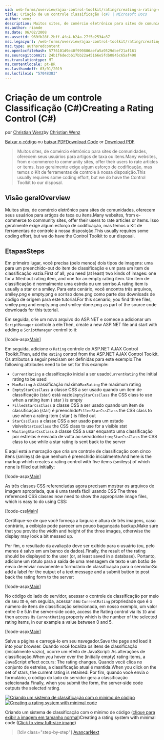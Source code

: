```yaml
---
uid: web-forms/overview/ajax-control-toolkit/rating/creating-a-rating-control-cs
title: Criação de um controle classificação (c#) | Microsoft Docs
author: wenz
description: Muitos sites, de comércio eletrônico para sites de comunidades, oferecem seus usuários para artigos de taxa ou itens. Isso geralmente exige algum esforço de codificação, mas temos o...
ms.author: riande
ms.date: 06/02/2008
ms.assetid: 969fb28f-2bff-4fc4-b24a-27f5e2534a37
msc.legacyurl: /web-forms/overview/ajax-control-toolkit/rating/creating-a-rating-control-cs
msc.type: authoredcontent
ms.openlocfilehash: 5776101d9e40f999806aefa5a9529dbef21af161
ms.sourcegitcommit: 24b1f6decbb17bb22a45166e5fdb0845c65af498
ms.translationtype: MT
ms.contentlocale: pt-BR
ms.lasthandoff: 03/01/2019
ms.locfileid: "57048383"
---
```

<a name="creating-a-rating-control-c"></a><span data-ttu-id="24503-104">Criação de um controle Classificação (C#)</span><span class="sxs-lookup"><span data-stu-id="24503-104">Creating a Rating Control (C#)</span></span>
====================
<span data-ttu-id="24503-105">por [Christian Wenz](https://github.com/wenz)</span><span class="sxs-lookup"><span data-stu-id="24503-105">by [Christian Wenz](https://github.com/wenz)</span></span>

<span data-ttu-id="24503-106">[Baixar o código](http://download.microsoft.com/download/9/3/f/93f8daea-bebd-4821-833b-95205389c7d0/rating0.cs.zip) ou [baixar PDF](http://download.microsoft.com/download/2/d/c/2dc10e34-6983-41d4-9c08-f78f5387d32b/rating0CS.pdf)</span><span class="sxs-lookup"><span data-stu-id="24503-106">[Download Code](http://download.microsoft.com/download/9/3/f/93f8daea-bebd-4821-833b-95205389c7d0/rating0.cs.zip) or [Download PDF](http://download.microsoft.com/download/2/d/c/2dc10e34-6983-41d4-9c08-f78f5387d32b/rating0CS.pdf)</span></span>

> <span data-ttu-id="24503-107">Muitos sites, de comércio eletrônico para sites de comunidades, oferecem seus usuários para artigos de taxa ou itens.</span><span class="sxs-lookup"><span data-stu-id="24503-107">Many websites, from e-commerce to community sites, offer their users to rate articles or items.</span></span> <span data-ttu-id="24503-108">Isso geralmente exige algum esforço de codificação, mas temos o Kit de ferramentas de controle à nossa disposição.</span><span class="sxs-lookup"><span data-stu-id="24503-108">This usually requires some coding effort, but we do have the Control Toolkit to our disposal.</span></span>


## <a name="overview"></a><span data-ttu-id="24503-109">Visão geral</span><span class="sxs-lookup"><span data-stu-id="24503-109">Overview</span></span>

<span data-ttu-id="24503-110">Muitos sites, de comércio eletrônico para sites de comunidades, oferecem seus usuários para artigos de taxa ou itens.</span><span class="sxs-lookup"><span data-stu-id="24503-110">Many websites, from e-commerce to community sites, offer their users to rate articles or items.</span></span> <span data-ttu-id="24503-111">Isso geralmente exige algum esforço de codificação, mas temos o Kit de ferramentas de controle à nossa disposição.</span><span class="sxs-lookup"><span data-stu-id="24503-111">This usually requires some coding effort, but we do have the Control Toolkit to our disposal.</span></span>

## <a name="steps"></a><span data-ttu-id="24503-112">Etapas</span><span class="sxs-lookup"><span data-stu-id="24503-112">Steps</span></span>

<span data-ttu-id="24503-113">Em primeiro lugar, você precisa (pelo menos) dois tipos de imagens: uma para um preenchido-out do item de classificação e um para um item de classificação vazia.</span><span class="sxs-lookup"><span data-stu-id="24503-113">First of all, you need (at least) two kinds of images: one for a filled out rating item, and one for an empty rating item.</span></span> <span data-ttu-id="24503-114">Um item de classificação é normalmente uma estrela ou um sorriso.</span><span class="sxs-lookup"><span data-stu-id="24503-114">A rating item is usually a star or a smiley.</span></span> <span data-ttu-id="24503-115">Para este cenário, você encontra três arquivos, smiley.png e empty.png e sorriso done.png como parte dos downloads de código de origem para este tutorial.</span><span class="sxs-lookup"><span data-stu-id="24503-115">For this scenario, you find three files, smiley.png and empty.png and smiley-done.png as part of the source code downloads for this tutorial.</span></span>

<span data-ttu-id="24503-116">Em seguida, crie um novo arquivo do ASP.NET e comece a adicionar um `ScriptManager` controle a ele:</span><span class="sxs-lookup"><span data-stu-id="24503-116">Then, create a new ASP.NET file and start with adding a `ScriptManager` control to it:</span></span>

[!code-aspx[Main](creating-a-rating-control-cs/samples/sample1.aspx)]

<span data-ttu-id="24503-117">Em seguida, adicione o `Rating` controle do ASP.NET AJAX Control Toolkit.</span><span class="sxs-lookup"><span data-stu-id="24503-117">Then, add the `Rating` control from the ASP.NET AJAX Control Toolkit.</span></span> <span data-ttu-id="24503-118">Os atributos a seguir precisam ser definidas para este exemplo:</span><span class="sxs-lookup"><span data-stu-id="24503-118">The following attributes need to be set for this example:</span></span>

- <span data-ttu-id="24503-119">`CurrentRating` a classificação inicial a ser usado</span><span class="sxs-lookup"><span data-stu-id="24503-119">`CurrentRating` the initial rating to be used</span></span>
- <span data-ttu-id="24503-120">`MaxRating` a classificação máxima</span><span class="sxs-lookup"><span data-stu-id="24503-120">`MaxRating` the maximum rating</span></span>
- <span data-ttu-id="24503-121">`EmptyStarCssClass` a classe CSS a ser usado quando um item de classificação (star) está vazio</span><span class="sxs-lookup"><span data-stu-id="24503-121">`EmptyStarCssClass` the CSS class to use when a rating item ( star ) is empty</span></span>
- <span data-ttu-id="24503-122">`FilledStarCssClass` a classe CSS a ser usado quando um item de classificação (star) é preenchido</span><span class="sxs-lookup"><span data-stu-id="24503-122">`FilledStarCssClass` the CSS class to use when a rating item ( star ) is filled out</span></span>
- <span data-ttu-id="24503-123">`StarCssClass` a classe CSS a ser usado para um estado visível</span><span class="sxs-lookup"><span data-stu-id="24503-123">`StarCssClass` the CSS class to use for a visible stat</span></span>
- <span data-ttu-id="24503-124">`WaitingStarCssClass` a classe CSS a usar enquanto uma classificação por estrelas é enviada de volta ao servidor</span><span class="sxs-lookup"><span data-stu-id="24503-124">`WaitingStarCssClass` the CSS class to use while a star rating is sent back to the server</span></span>

<span data-ttu-id="24503-125">E aqui está a marcação que cria um controle de classificação com cinco itens (smileys) de que nenhum é preenchido inicialmente:</span><span class="sxs-lookup"><span data-stu-id="24503-125">And here is the markup which creates a rating control with five items (smileys) of which none is filled out initially:</span></span>

[!code-aspx[Main](creating-a-rating-control-cs/samples/sample2.aspx)]

<span data-ttu-id="24503-126">As três classes CSS referenciadas agora precisam mostrar os arquivos de imagem apropriada, que é uma tarefa fácil usando CSS:</span><span class="sxs-lookup"><span data-stu-id="24503-126">The three referenced CSS classes now need to show the appropriate image files, which is easy to do using CSS:</span></span>

[!code-css[Main](creating-a-rating-control-cs/samples/sample3.css)]

<span data-ttu-id="24503-127">Certifique-se de que você forneça a largura e altura de três imagens, caso contrário, a exibição pode parecer um pouco bagunçada backup.</span><span class="sxs-lookup"><span data-stu-id="24503-127">Make sure that you provide the width and height of the three images, otherwise the display may look a bit messed up.</span></span>

<span data-ttu-id="24503-128">Por fim, o resultado da avaliação deve ser exibido para o usuário (ou, pelo menos é salvo em um banco de dados).</span><span class="sxs-lookup"><span data-stu-id="24503-128">Finally, the result of the rating should be displayed to the user (or, at least saved in a database).</span></span> <span data-ttu-id="24503-129">Portanto, adicione um rótulo para a saída de uma mensagem de texto e um botão de envio de enviar novamente o formulário de classificação para o servidor:</span><span class="sxs-lookup"><span data-stu-id="24503-129">So add a label for the output of a text message and a submit button to post back the rating form to the server:</span></span>

[!code-aspx[Main](creating-a-rating-control-cs/samples/sample4.aspx)]

<span data-ttu-id="24503-130">No código do lado do servidor, acessar o controle de classificação por meio de seu `ID` e, em seguida, acessar seu `CurrentRating` propriedade que é o número de itens de classificação selecionada, em nosso exemplo, um valor entre 0 e 5.</span><span class="sxs-lookup"><span data-stu-id="24503-130">In the server-side code, access the Rating control via its `ID` and then access its `CurrentRating` property which is the number of the selected rating items, in our example a value between 0 and 5.</span></span>

[!code-aspx[Main](creating-a-rating-control-cs/samples/sample5.aspx)]

<span data-ttu-id="24503-131">Salve a página e carregá-lo em seu navegador.</span><span class="sxs-lookup"><span data-stu-id="24503-131">Save the page and load it into your browser.</span></span> <span data-ttu-id="24503-132">Quando você focaliza os itens de classificação (inicialmente vazio), ocorre um efeito de JavaScript: As alterações de classificação.</span><span class="sxs-lookup"><span data-stu-id="24503-132">When you hover over the (initially empty) rating items, a JavaScript effect occurs: The rating changes.</span></span> <span data-ttu-id="24503-133">Quando você clica no conjunto de estrelas, a classificação atual é mantida.</span><span class="sxs-lookup"><span data-stu-id="24503-133">When you click on the set of stars, the current rating is retained.</span></span> <span data-ttu-id="24503-134">Por fim, quando você envia o formulário, o código do lado do servidor gera a classificação selecionada.</span><span class="sxs-lookup"><span data-stu-id="24503-134">Finally, when you submit the form, the server-side code outputs the selected rating.</span></span>


<span data-ttu-id="24503-135">[![Criando um sistema de classificação com o mínimo de código](creating-a-rating-control-cs/_static/image2.png)](creating-a-rating-control-cs/_static/image1.png)</span><span class="sxs-lookup"><span data-stu-id="24503-135">[![Creating a rating system with minimal code](creating-a-rating-control-cs/_static/image2.png)](creating-a-rating-control-cs/_static/image1.png)</span></span>

<span data-ttu-id="24503-136">Criando um sistema de classificação com o mínimo de código ([clique para exibir a imagem em tamanho normal](creating-a-rating-control-cs/_static/image3.png))</span><span class="sxs-lookup"><span data-stu-id="24503-136">Creating a rating system with minimal code ([Click to view full-size image](creating-a-rating-control-cs/_static/image3.png))</span></span>

> [!div class="step-by-step"]
> [<span data-ttu-id="24503-137">Avançar</span><span class="sxs-lookup"><span data-stu-id="24503-137">Next</span></span>](creating-a-rating-control-vb.md)
